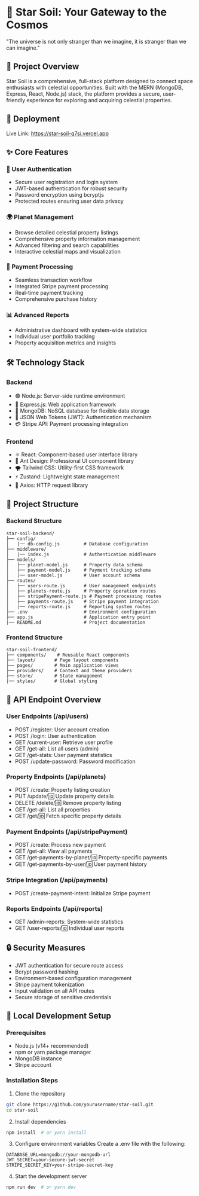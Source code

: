 # 🌟 Star Soil: Your Gateway to the Cosmos
"The universe is not only stranger than we imagine, it is stranger than we can imagine."

## 🚀 Project Overview
Star Soil is a comprehensive, full-stack platform designed to connect space enthusiasts with celestial opportunities. Built with the MERN (MongoDB, Express, React, Node.js) stack, the platform provides a secure, user-friendly experience for exploring and acquiring celestial properties.

## 🔗 Deployment
Live Link: https://star-soil-q7si.vercel.app

## ✨ Core Features

### 🔐 User Authentication
- Secure user registration and login system
- JWT-based authentication for robust security
- Password encryption using bcryptjs
- Protected routes ensuring user data privacy

### 🌍 Planet Management
- Browse detailed celestial property listings
- Comprehensive property information management
- Advanced filtering and search capabilities
- Interactive celestial maps and visualization

### 💫 Payment Processing
- Seamless transaction workflow
- Integrated Stripe payment processing
- Real-time payment tracking
- Comprehensive purchase history

### 📊 Advanced Reports
- Administrative dashboard with system-wide statistics
- Individual user portfolio tracking
- Property acquisition metrics and insights

## 🛠️ Technology Stack

### Backend
- 🟢 Node.js: Server-side runtime environment
- 🍃 Express.js: Web application framework
- 🍃 MongoDB: NoSQL database for flexible data storage
- 🔐 JSON Web Tokens (JWT): Authentication mechanism
- 💳 Stripe API: Payment processing integration

### Frontend
- ⚛️ React: Component-based user interface library
- 🎨 Ant Design: Professional UI component library
- 🌪️ Tailwind CSS: Utility-first CSS framework
- ⚡ Zustand: Lightweight state management
- 📡 Axios: HTTP request library

## 📁 Project Structure

### Backend Structure
```
star-soil-backend/
├── config/
│   |── db-config.js         # Database configuration
├── middleware/
│   |── index.js             # Authentication middleware
├── models/
│   ├── planet-model.js      # Property data schema
│   ├── payment-model.js     # Payment tracking schema
│   |── user-model.js        # User account schema
├── routes/
│   ├── users-route.js       # User management endpoints
│   ├── planets-route.js     # Property operation routes
│   ├── stripePayment-route.js # Payment processing routes
│   ├── payments-route.js    # Stripe payment integration
│   |── reports-route.js     # Reporting system routes
├── .env                     # Environment configuration
├── app.js                   # Application entry point
|── README.md                # Project documentation
```

### Frontend Structure
```
star-soil-frontend/
├── components/    # Reusable React components
├── layout/       # Page layout components
├── pages/        # Main application views
├── providers/    # Context and theme providers
├── store/        # State management
|── styles/       # Global styling
```

## 🔌 API Endpoint Overview

### User Endpoints (/api/users)
- POST /register: User account creation
- POST /login: User authentication
- GET /current-user: Retrieve user profile
- GET /get-all: List all users (admin)
- GET /get-stats: User payment statistics
- POST /update-password: Password modification

### Property Endpoints (/api/planets)
- POST /create: Property listing creation
- PUT /update/:id: Update property details
- DELETE /delete/:id: Remove property listing
- GET /get-all: List all properties
- GET /get/:id: Fetch specific property details

### Payment Endpoints (/api/stripePayment)
- POST /create: Process new payment
- GET /get-all: View all payments
- GET /get-payments-by-planet/:id: Property-specific payments
- GET /get-payments-by-user/:id: User payment history

### Stripe Integration (/api/payments)
- POST /create-payment-intent: Initialize Stripe payment

### Reports Endpoints (/api/reports)
- GET /admin-reports: System-wide statistics
- GET /user-reports/:id: Individual user reports

## 🔒 Security Measures
- JWT authentication for secure route access
- Bcrypt password hashing
- Environment-based configuration management
- Stripe payment tokenization
- Input validation on all API routes
- Secure storage of sensitive credentials

## 🚀 Local Development Setup

### Prerequisites
- Node.js (v14+ recommended)
- npm or yarn package manager
- MongoDB instance
- Stripe account

### Installation Steps

1. Clone the repository
```bash
git clone https://github.com/yourusername/star-soil.git
cd star-soil
```

2. Install dependencies
```bash
npm install  # or yarn install
```

3. Configure environment variables
Create a .env file with the following:
```
DATABASE_URL=mongodb://your-mongodb-url
JWT_SECRET=your-secure-jwt-secret
STRIPE_SECRET_KEY=your-stripe-secret-key
```

4. Start the development server
```bash
npm run dev  # or yarn dev
```
